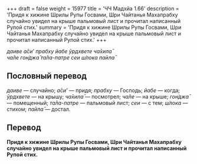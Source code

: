+++
draft = false
weight = 15977
title = 'ЧЧ Мадхйа 1.66'
description = 'Придя к хижине Шрилы Рупы Госвами, Шри Чайтанья Махапрабху случайно увидел на крыше пальмовый лист и прочитал написанный Рупой стих.'
summary = 'Придя к хижине Шрилы Рупы Госвами, Шри Чайтанья Махапрабху случайно увидел на крыше пальмовый лист и прочитал написанный Рупой стих.'
+++

_даиве а̄си’ прабху йабе ӯрдхвете ча̄хила̄  
ча̄ле гон̇джа̄ та̄ла-патре сеи ш́лока па̄ила̄_

## Пословный перевод

_даиве_ — случайно; _а̄си’_ — придя; _прабху_ — Господь; _йабе_ — когда; _ӯрдхвете_ — на крышу; _ча̄хила̄_ — посмотрел; _ча̄ле_ — на крыше; _гон̇джа̄_ — помещенный; _та̄ла_\-_патре_ — пальмовый лист; _сеи_ — с тем; _ш́лока_ — стихом; _па̄ила̄_ — достал.

## Перевод

**Придя к хижине Шрилы Рупы Госвами, Шри Чайтанья Махапрабху случайно увидел на крыше пальмовый лист и прочитал написанный Рупой стих.**
